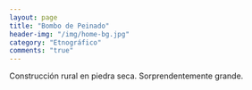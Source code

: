 ```yaml
---
layout: page
title: "Bombo de Peinado"
header-img: "/img/home-bg.jpg"
category: "Etnográfico"
comments: "true"
---
```



Construcción rural en piedra seca. Sorprendentemente grande.





